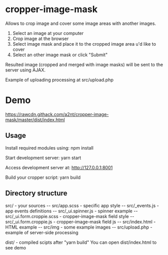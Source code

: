 # cropper-image-mask
Allows to crop image and cover some image areas with another images.

1) Select an image at your computer
2) Crop image at the browser
3) Select image mask and place it to the cropped image area u'd like to cover
4) Select an other image mask or click "Submit"

Resulted image (cropped and merged with image masks) will be sent to the server using AJAX.

Example of uploading processing at src/upload.php

# Demo
https://rawcdn.githack.com/a2nt/cropper-image-mask/master/dist/index.html

## Usage
Install required modules using:
npm install

Start development server:
yarn start

Access development server at:
http://127.0.0.1:8001

Build your cropper script:
yarn build

## Directory structure
src/ - your sources
-- src/app.scss - specific app style
-- src/_events.js - app events definitions
-- src/_ui.spinner.js - spinner example
-- src/_ui.form.croppie.scss - cropper-image-mask field style
-- src/_ui.form.croppie.js - cropper-image-mask field js
-- src/index.html - HTML example
-- src/img - some example images 
-- src/upload.php - example of server-side processing

dist/ - compiled scipts after "yarn build"
You can open dist/index.html to see demo
